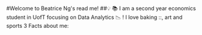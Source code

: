 #Welcome to Beatrice Ng's read me!
##:bulb: :books:
I am a second year economics student in UofT focusing on Data Analytics :chart_with_downwards_trend: ! I love baking ::, art and sports
3 Facts about me: